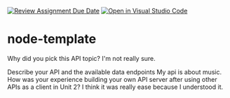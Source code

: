 [![Review Assignment Due Date](https://classroom.github.com/assets/deadline-readme-button-22041afd0340ce965d47ae6ef1cefeee28c7c493a6346c4f15d667ab976d596c.svg)](https://classroom.github.com/a/UTDHf9Ow)
[![Open in Visual Studio Code](https://classroom.github.com/assets/open-in-vscode-2e0aaae1b6195c2367325f4f02e2d04e9abb55f0b24a779b69b11b9e10269abc.svg)](https://classroom.github.com/online_ide?assignment_repo_id=17631517&assignment_repo_type=AssignmentRepo)
# node-template


Why did you pick this API topic?
I'm not really sure.

Describe your API and the available data endpoints
My api is about music.
How was your experience building your own API server after using other APIs as a client in Unit 2?
I think it was really ease because I understood it.
